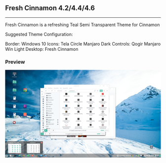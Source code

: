 ## Fresh Cinnamon __4.2/4.4/4.6__
---
Fresh Cinnamon is a refreshing Teal Semi Transparent Theme for Cinnamon

Suggested Theme Configuration:

Border: Windows 10
Icons: Tela Circle Manjaro Dark
Controls: Qogir Manjaro Win Light
Desktop: Fresh Cinnamon


### Preview
<img src="https://raw.githubusercontent.com/bomdia/fresh-cinnamon/master/screenshot.png" />
